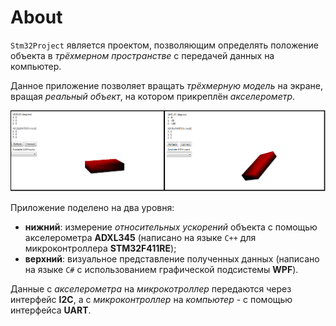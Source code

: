 # About 

`Stm32Project` является проектом, позволяющим определять положение объекта в *трёхмерном пространстве* с передачей данных на компьютер. 

Данное приложение позволяет вращать *трёхмерную модель* на экране, вращая *реальный объект*, на котором прикреплён *акселерометр*. 

![RotationOnGui](img/Usage/RotationOnGui.png)

Приложение поделено на два уровня: 
- **нижний**: измерение *относительных ускорений* объекта с помощью акселерометра **ADXL345** (написано на языке `С++` для микроконтроллера **STM32F411RE**); 
- **верхний**: визуальное представление полученных данных (написано на языке `C#` с использованием графической подсистемы **WPF**). 

Данные с *акселерометра* на *микрокотроллер* передаются через интерфейс **I2C**, а с *микроконтроллер* на *компьютер* - с помощью интерфейса **UART**. 
